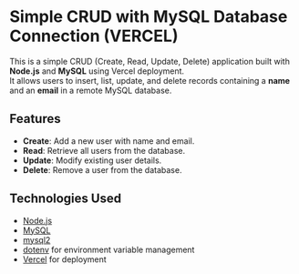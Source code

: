 # Simple CRUD with MySQL Database Connection (VERCEL)

This is a simple CRUD (Create, Read, Update, Delete) application built with **Node.js** and **MySQL** using Vercel deployment.  
It allows users to insert, list, update, and delete records containing a **name** and an **email** in a remote MySQL database.

## Features
- **Create**: Add a new user with name and email.
- **Read**: Retrieve all users from the database.
- **Update**: Modify existing user details.
- **Delete**: Remove a user from the database.

## Technologies Used
- [Node.js](https://nodejs.org/)
- [MySQL](https://www.mysql.com/)
- [mysql2](https://www.npmjs.com/package/mysql2)
- [dotenv](https://www.npmjs.com/package/dotenv) for environment variable management
- [Vercel](https://vercel.com/) for deployment